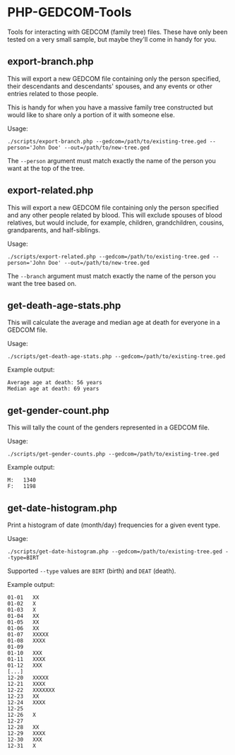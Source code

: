 PHP-GEDCOM-Tools
================

Tools for interacting with GEDCOM (family tree) files. These have only been tested on a very small sample, but maybe they'll come in handy for you.

export-branch.php
-----------------
This will export a new GEDCOM file containing only the person specified, their descendants and descendants' spouses, and any events or other entries related to those people.

This is handy for when you have a massive family tree constructed but would like to share only a portion of it with someone else.

Usage:

`./scripts/export-branch.php --gedcom=/path/to/existing-tree.ged --person='John Doe' --out=/path/to/new-tree.ged`

The `--person` argument must match exactly the name of the person you want at the top of the tree.

export-related.php
------------------
This will export a new GEDCOM file containing only the person specified and any other people related by blood. This will exclude spouses of blood relatives, but would include, for example, children, grandchildren, cousins, grandparents, and half-siblings.

Usage:

`./scripts/export-related.php --gedcom=/path/to/existing-tree.ged --person='John Doe' --out=/path/to/new-tree.ged`

The `--branch` argument must match exactly the name of the person you want the tree based on.

get-death-age-stats.php
-----------------------
This will calculate the average and median age at death for everyone in a GEDCOM file.

Usage:

`./scripts/get-death-age-stats.php --gedcom=/path/to/existing-tree.ged`

Example output:

```
Average age at death: 56 years
Median age at death: 69 years
```

get-gender-count.php
--------------------
This will tally the count of the genders represented in a GEDCOM file.

Usage: 

`./scripts/get-gender-counts.php --gedcom=/path/to/existing-tree.ged`

Example output:

```
M:   1340
F:   1198
```

get-date-histogram.php
----------------------
Print a histogram of date (month/day) frequencies for a given event type.

Usage: 

`./scripts/get-date-histogram.php --gedcom=/path/to/existing-tree.ged --type=BIRT`

Supported `--type` values are `BIRT` (birth) and `DEAT` (death).

Example output:

```
01-01   XX
01-02   X
01-03   X
01-04   XX
01-05   XX
01-06   XX
01-07   XXXXX
01-08   XXXX
01-09   
01-10   XXX
01-11   XXXX
01-12   XXX
[...]
12-20   XXXXX
12-21   XXXX
12-22   XXXXXXX
12-23   XX
12-24   XXXX
12-25   
12-26   X
12-27   
12-28   XX
12-29   XXXX
12-30   XXX
12-31   X
```
